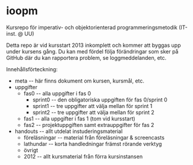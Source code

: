 ioopm
=====

Kursrepo för imperativ- och objektorienterad programmeringsmetodik (IT-inst. @ UU)

Detta repo är vid kursstart 2013 inkomplett och kommer att byggas upp
under kursens gång. Du kan med fördel följa förändringar som sker på
GitHub där du kan rapportera problem, se loggmeddelanden, etc. 

Innehållsförteckning: 
* meta -- här finns dokument om kursen, kursmål, etc. 
* uppgifter 
  - fas0 -- alla uppgifter i fas 0
    + sprint0 -- den obligatoriska uppgiften för fas 0/sprint 0
    + sprint1 -- tre uppgifter att välja mellan för sprint 1
    + sprint2 -- tre uppgifter att välja mellan för sprint 2
  - fas1 -- alla uppgifter i fas 1 (tom vid kursstart)
  - fas2 -- projektuppgiften samt extrauppgifter för fas 2
* handouts -- allt utdelat instuderingsmaterial 
  - föreläsningar -- material från föreläsningar & screencasts
  - lathundar -- korta handledningar främst rörande verktyg
  - övrigt
  - 2012 -- allt kursmaterial från förra kursinstansen
